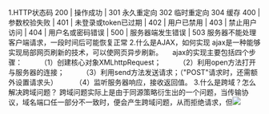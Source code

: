 1.HTTP状态码
200	|	操作成功	|
301     永久重定向
302     临时重定向
304     缓存
400	|	参数校验失败	|
401 |	未登录或token已过期	|
402	|	用户已禁用	|
403	|	禁止用户访问	|
404	|	用户名或密码错误	|
500	|	服务器端发生错误	|
503     服务器不能处理客户端请求，一段时间后可能恢复正常
2.什么是AJAX，如何实现
    ajax是一种能够实现局部网页刷新的技术，可以使网页异步刷新。
        ajax的实现主要包括四个步骤：
            （1）创建核心对象XMLhttpRequest；
            （2）利用open方法打开与服务器的连接；
            （3）利用send方法发送请求；（"POST"请求时，还需额外设置请求头）
            （4）监听服务器响应，接收返回值。
3.什么是跨域？怎么解决跨域问题？
    跨域问题实际上是由于同源策略衍生出的一个问题，当传输协议，域名端口任一部分不一致时，便会产生跨域问题，从而拒绝请求，但<img src=XXX> <link href=XXX><script src=XXX>天然允许跨域加载资源
    解决方案
    （1）JSONP
            原理：利用<script>;标签没有跨域限制的漏洞，使得网页     可以得到从其他来源动态产生的JSON数据（前提是服务器支持）。
            优点：实现简单，兼容性好。
            缺点：仅支持get方法，容易受到XSS攻击。
        （2）CORS
        原理：服务器端设置Access-Control-Allow-Origin以开启CORS。该属性表示哪些域名可以访问资源，如设置通配符则表示所有网站均可访问。
        实现实例（express)：
（3）Node中间件代理
            原理：同源策略仅是浏览器需要遵循的策略，故搭建中间件服务器转发请求与响应，达到跨域目的。
（4）nginx反向代理
            原理：类似Node中间件服务器，通过nginx代理服务器实现。
            实现方法：下载安装nginx，修改配置。
    5.postMessage(H5中新增)
4.Cookie、sessionStorage、localStorage区别
共同点：都是保存在浏览器端，且同源的。 
区别：
（1）cookie数据始终在同源的http请求中携带，即cookie在浏览器和服务器间来回传递。
sessionStorage和localStorage不会自动把数据发给服务器，仅在本地保存。
（2）cookie数据不能超过4k(适合保存小数据)。 
sessionStorage和localStorage容量较大，
（3）数据有效期不同，sessionStorage：仅在当前浏览器窗口关闭前有效。
localStorage：始终有效，窗口或浏览器关闭也一直保存，需手动清除；
cookie只在设置的cookie过期时间之前一直有效，即使窗口或浏览器关闭。
（4）作用域不同。 sessionStorage不在不同的浏览器窗口中共享；
localStorage 在所有同源窗口中都是共享的；cookie也是在所有同源窗口中都是共享的。
应用场景：
localStorage：常用于长期登录（+判断用户是否已登录），适合长期保存在本地的数据。
sessionStorage ：敏感账号一次性登录；
 cookies与服务器交互。
5.get和post区别
简单来说：GET产生一个TCP数据包，POST产生两个TCP数据包
　　严格的说：对于GET方式的请求，浏览器会把http header和data一并发送出去，服务器响应200（返回数据）；
　　而对于POST请求。浏览器先发送header，服务器响应100 continue，浏览器再发送data，服务器响应200 ok（返回数据）
GET请求的参数是放在请求的URL中，而POST方法是放在请求体中
GET请求在URL中传递参数时会有长度限制，而POST无限制（不是绝对的，只是相对来说）
GET请求会被浏览器主动缓存，而POST不会
GET请求的参数会保存在浏览器中，而POST的参数不会保存在浏览器中
6.http和https的区别
HTTPS = HTTP + SSL

　　1、https有ca证书，http一般没有

　　2、http是超文本传输协议，信息是明文传输。https则是具有安全性的ssl加密传输协议

　　3、http默认80端口，https默认443端口。
7.说说网络分层里七层模型是哪七层
应用层：允许访问OSI环境的手段

　　表示层：对数据进行翻译、加密和压缩

　　会话层：建立、管理和终止会话

　　传输层：提供端到端的可靠报文传递和错误恢复

　　网络层：负责数据包从源到宿的传递和网际互连

　　物理层：通过媒介传输比特,确定机械及电气规范
8.TCP和UDP的区别
TCP（Transmission Control Protocol，传输控制协议）是基于连接的协议，也就是说，在正式收发数据前，必须和对方建立可靠的连接。一个TCP连接必须要经过三次“对话”才能建立起来



UDP（User Data Protocol，用户数据报协议）是与TCP相对应的协议。它是面向非连接的协议，它不与对方建立连接，而是直接就把数据包发送过去！UDP适用于一次只传送少量数据、对可靠性要求不高的应用环境

9.SSL有几次握手，具体过程
10.ajax请求时，如何解释json数据
    如果是字符串形式的json：eval("("+ajax.response+")")
    如果是本地的json文件：JSON.parse(data)
11.HTTPS握手过程